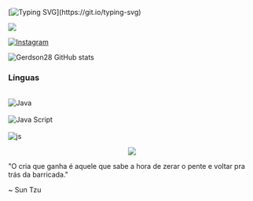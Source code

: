 [![Typing SVG](https://readme-typing-svg.herokuapp.com/?color=F8F8FF&size=35&center=true&vCenter=true&width=1000&lines=HELLO,+MY+NAME+IS+Gerdson+Costa;I'm+eighteen+years+old+and+i+study+at+the+IFCE;*+Welcome+to+My+Profile+*)](https://git.io/typing-svg)

<a href="mailto: gerdsoncosta999@gmail.com" target="_blank"><img src= "https://img.shields.io/badge/Gmail-D14836?style=for-the-badge&logo=gmail&logoColor=white" />

[![Instagram](https://img.shields.io/badge/Instagram-E4405F?style=for-the-badge&logo=instagram&logoColor=white)](https://instagram.com/gc.yung_?igshid=Mzc0YWU1OWY=)

![Gerdson28 GitHub stats](https://github-readme-stats.vercel.app/api?username=Gerdson28&show_icons=true&theme=tokyonight)

### Línguas 

<div style="display: inline_block"><br/>
  <img aling="center" alt="Java" src="https://img.shields.io/badge/Java-ED8B00?style=for-the-badge&logo=openjdk&logoColor=white" />
  </div>
  <div style="display: inline_block"><br/>
  <img aling="center" alt="Java Script" src="https://img.shields.io/badge/JavaScript-323330?style=for-the-badge&logo=javascript&logoColor=F7DF1E" />
  </div>
  <div style="display: inline_block"><br/>
  
  </div>
    <img align="center" alt="js" src="https://img.shields.io/badge/html5-%23E34F26.svg?style=for-the-badge&logo=html5&logoColor=white" />
  </div><br/>

<p align="center"> 
   <img src="https://github-profile-trophy.vercel.app/?username=nicolasnk11&theme=dark&row=2&no-bg=true&column=3&margin-w=15&margin-h=15" /> 
 </p>

 "O cria que ganha é aquele que sabe a hora de zerar o pente e voltar pra trás da barricada."

~ Sun Tzu
